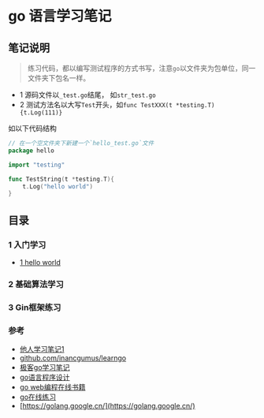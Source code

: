 # go 语言学习笔记

## 笔记说明
> 练习代码，都以编写测试程序的方式书写，注意`go`以文件夹为包单位，同一文件夹下包名一样。

- 1 源码文件以`_test.go`结尾， 如`str_test.go`
- 2 测试方法名以大写`Test`开头，如`func TestXXX(t *testing.T){t.Log(111)}`

如以下代码结构

```go
// 在一个空文件夹下新建一个`hello_test.go`文件 
package hello

import "testing"

func TestString(t *testing.T){
	t.Log("hello world")
}
```

## 目录 

### 1 入门学习
- [1 hello world](01_getting-started/01_HelloWorld/README.md)

### 2 基础算法学习


### 3 Gin框架练习 



### 参考

- [他人学习笔记1](https://github.com/astaxie/build-web-application-with-golang/blob/master/zh/preface.md)
- [github.com/inancgumus/learngo](https://github.com/inancgumus/learngo)
- [极客go学习笔记](https://github.com/CoderCharm/gostudy)
- [go语言程序设计](https://docs.hacknode.org/gopl-zh/index.html)
- [go web编程在线书籍](https://learnku.com/docs/build-web-application-with-golang)
- [go在线练习](https://tour.golang.org/list)
- [https://golang.google.cn/](https://golang.google.cn/)
